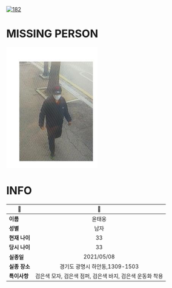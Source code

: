 [![182](https://img.shields.io/badge/%EC%8B%A4%EC%A2%85%EC%8B%A0%EA%B3%A0%EB%8A%94%20%EA%B5%AD%EB%B2%88%EC%97%86%EC%9D%B4-182-blue)](http://safe182.go.kr/index.do)

# MISSING PERSON

<img src="./missing_person.jpg">

# INFO

|🔑|💎|
|--|:--:|
|**이름**|윤태웅|
|**성별**|남자|
|**현재 나이**|33|
|**당시 나이**|33|
|**실종일**|2021/05/08|
|**실종 장소**|경기도 광명시 하안동,1309-1503|
|**특이사항**|검은색 모자, 검은색 점퍼, 검은색 바지, 검은색 운동화 착용|
